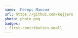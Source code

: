 ```yaml
---
name: 'Петерс Максим'
url: https://github.com/kejjero
photo: photo.png
badges:
- first-contribution-small
---
```


